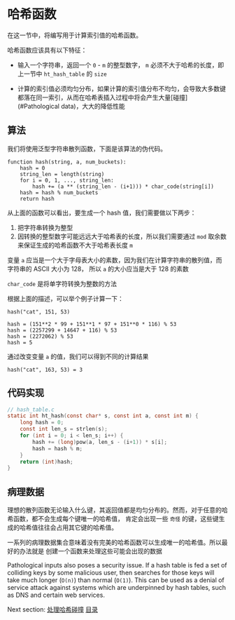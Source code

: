# 哈希函数

在这一节中，将编写用于计算索引值的哈希函数。

哈希函数应该具有以下特征：

- 输入一个字符串，返回一个 `0` - `m` 的整型数字， `m` 必须不大于哈希的长度，即上一节中 `ht_hash_table` 的 `size`

- 计算的索引值必须均匀分布，如果计算的索引值分布不均匀，会导致大多数键都落在同一索引，从而在哈希表插入过程中将会产生大量[碰撞](#Pathological data)，大大的降低性能

## 算法

我们将使用泛型字符串散列函数，下面是该算法的伪代码。

```
function hash(string, a, num_buckets):
    hash = 0
    string_len = length(string)
    for i = 0, 1, ..., string_len:
        hash += (a ** (string_len - (i+1))) * char_code(string[i])
    hash = hash % num_buckets
    return hash
```

从上面的函数可以看出，要生成一个 hash 值，我们需要做以下两步：

1. 把字符串转换为整型
2. 因转换的整型数字可能远远大于哈希表的长度，所以我们需要通过 `mod` 取余数来保证生成的哈希函数不大于哈希表长度 `m`

变量 `a` 应当是一个大于字母表大小的素数，因为我们在计算字符串的散列值，而字符串的 ASCII 大小为 128，
所以 `a` 的大小应当是大于 128 的素数

`char_code` 是将单字符转换为整数的方法

根据上面的描述，可以举个例子计算一下：

```
hash("cat", 151, 53)

hash = (151**2 * 99 + 151**1 * 97 + 151**0 * 116) % 53
hash = (2257299 + 14647 + 116) % 53
hash = (2272062) % 53
hash = 5
```

通过改变变量 `a` 的值，我们可以得到不同的计算结果

```
hash("cat", 163, 53) = 3
```

## 代码实现

```c
// hash_table.c
static int ht_hash(const char* s, const int a, const int m) {
    long hash = 0;
    const int len_s = strlen(s);
    for (int i = 0; i < len_s; i++) {
        hash += (long)pow(a, len_s - (i+1)) * s[i];
        hash = hash % m;
    }
    return (int)hash;
}
```

## 病理数据

理想的散列函数无论输入什么键，其返回值都是均匀分布的。然而，对于任意的哈希函数，都不会生成每个键唯一的哈希值，
肯定会出现一些 `奇怪` 的键，这些键生成的哈希值往往会占用其它键的哈希值。

一系列的病理数据集合意味着没有完美的哈希函数可以生成唯一的哈希值。所以最好的办法就是
创建一个函数来处理这些可能会出现的数据

Pathological inputs also poses a security issue. If a hash table is fed a set of
colliding keys by some malicious user, then searches for those keys will take
much longer (`O(n)`) than normal (`O(1)`). This can be used as a denial of
service attack against systems which are underpinned by hash tables, such as DNS
and certain web services.


Next section: [处理哈希碰撞](../04-collisions)
[目录](/.translations/zh-cn/README.md#contents)
